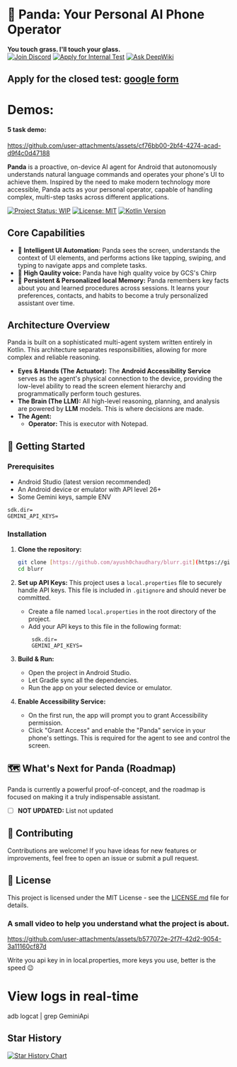 # 🐼 Panda: Your Personal AI Phone Operator  
**You touch grass. I'll touch your glass.**  
[![Join Discord](https://img.shields.io/badge/Join%20Discord-5865F2?style=for-the-badge&logo=discord&logoColor=white)](https://discord.gg/b2hxFNXvWk)
[![Apply for Internal Test](https://img.shields.io/badge/Apply%20Now%20For%20Closed%20Testing-34A853?style=for-the-badge&logo=googleforms&logoColor=white)](https://docs.google.com/forms/d/e/1FAIpQLScgviOQ13T8Z5sYD6KOLAPex4H_St0ubWNmuRIsXweFzRVrSw/viewform?usp=dialog)
[![Ask DeepWiki](https://deepwiki.com/badge.svg)](https://deepwiki.com/Ayush0Chaudhary/blurr)

Apply for the closed test: [google form](https://docs.google.com/forms/d/e/1FAIpQLScgviOQ13T8Z5sYD6KOLAPex4H_St0ubWNmuRIsXweFzRVrSw/viewform?usp=dialog)
---

# Demos:

#### 5 task demo: 
https://github.com/user-attachments/assets/cf76bb00-2bf4-4274-acad-d9f4c0d47188


**Panda** is a proactive, on-device AI agent for Android that autonomously understands natural language commands and operates your phone's UI to achieve them. Inspired by the need to make modern technology more accessible, Panda acts as your personal operator, capable of handling complex, multi-step tasks across different applications.

[![Project Status: WIP](https://img.shields.io/badge/project%20status-wip-yellow.svg)](https://wip.vost.pt/)
[![License: MIT](https://img.shields.io/badge/License-MIT-blue.svg)](https://opensource.org/licenses/MIT)
[![Kotlin Version](https://img.shields.io/badge/Kotlin-1.9.22-7F52FF.svg?logo=kotlin)](https://kotlinlang.org)

## Core Capabilities

* 🧠 **Intelligent UI Automation:** Panda sees the screen, understands the context of UI elements, and performs actions like tapping, swiping, and typing to navigate apps and complete tasks.
* 📢 **High Qaulity voice:** Panda have high quality voice by GCS's Chirp  
* 💾 **Persistent & Personalized local Memory:** Panda remembers key facts about you and learned procedures across sessions. It learns your preferences, contacts, and habits to become a truly personalized assistant over time.

## Architecture Overview

Panda is built on a sophisticated multi-agent system written entirely in Kotlin. This architecture separates responsibilities, allowing for more complex and reliable reasoning.

* **Eyes & Hands (The Actuator):** The **Android Accessibility Service** serves as the agent's physical connection to the device, providing the low-level ability to read the screen element hierarchy and programmatically perform touch gestures.
* **The Brain (The LLM):** All high-level reasoning, planning, and analysis are powered by **LLM** models. This is where decisions are made.
* **The Agent:**
    * **Operator:** This is executor with Notepad.


## 🚀 Getting Started

### Prerequisites
* Android Studio (latest version recommended)
* An Android device or emulator with API level 26+
* Some Gemini keys, sample ENV
```
sdk.dir=
GEMINI_API_KEYS=
```

### Installation

1.  **Clone the repository:**
    ```bash
    git clone [https://github.com/ayush0chaudhary/blurr.git](https://github.com/ayush0chaudhary/blurr.git)
    cd blurr
    ```

2.  **Set up API Keys:**
    This project uses a `local.properties` file to securely handle API keys. This file is included in `.gitignore` and should never be committed.
    * Create a file named `local.properties` in the root directory of the project.
    * Add your API keys to this file in the following format:
        ```properties
         sdk.dir=
         GEMINI_API_KEYS=
        ```

3.  **Build & Run:**
    * Open the project in Android Studio.
    * Let Gradle sync all the dependencies.
    * Run the app on your selected device or emulator.

4.  **Enable Accessibility Service:**
    * On the first run, the app will prompt you to grant Accessibility permission.
    * Click "Grant Access" and enable the "Panda" service in your phone's settings. This is required for the agent to see and control the screen.

## 🗺️ What's Next for Panda (Roadmap)

Panda is currently a powerful proof-of-concept, and the roadmap is focused on making it a truly indispensable assistant.

* [ ] **NOT UPDATED:** List not updated

## 🤝 Contributing

Contributions are welcome! If you have ideas for new features or improvements, feel free to open an issue or submit a pull request.

## 📜 License

This project is licensed under the MIT License - see the [LICENSE.md](LICENSE.md) file for details.

### A small video to help you understand what the project is about. 
https://github.com/user-attachments/assets/b577072e-2f7f-42d2-9054-3a11160cf87d

Write you api key in in local.properties, more keys you use, better is the speed 😉

# View logs in real-time
adb logcat | grep GeminiApi

## Star History

[![Star History Chart](https://api.star-history.com/svg?repos=Ayush0Chaudhary/blurr&type=Timeline)](https://www.star-history.com/#Ayush0Chaudhary/blurr&Timeline)
